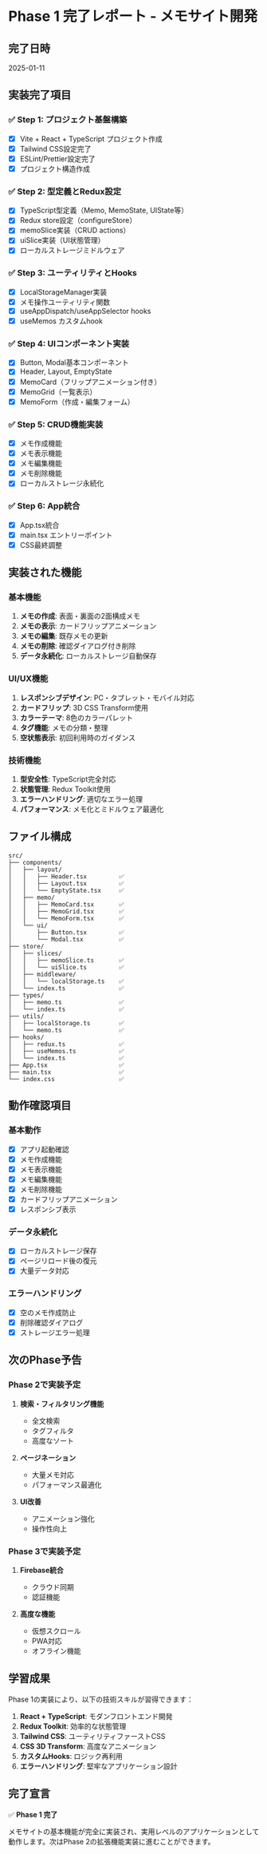 # Phase 1 完了レポート - メモサイト開発

## 完了日時
2025-01-11

## 実装完了項目

### ✅ Step 1: プロジェクト基盤構築
- [x] Vite + React + TypeScript プロジェクト作成
- [x] Tailwind CSS設定完了
- [x] ESLint/Prettier設定完了
- [x] プロジェクト構造作成

### ✅ Step 2: 型定義とRedux設定
- [x] TypeScript型定義（Memo, MemoState, UIState等）
- [x] Redux store設定（configureStore）
- [x] memoSlice実装（CRUD actions）
- [x] uiSlice実装（UI状態管理）
- [x] ローカルストレージミドルウェア

### ✅ Step 3: ユーティリティとHooks
- [x] LocalStorageManager実装
- [x] メモ操作ユーティリティ関数
- [x] useAppDispatch/useAppSelector hooks
- [x] useMemos カスタムhook

### ✅ Step 4: UIコンポーネント実装
- [x] Button, Modal基本コンポーネント
- [x] Header, Layout, EmptyState
- [x] MemoCard（フリップアニメーション付き）
- [x] MemoGrid（一覧表示）
- [x] MemoForm（作成・編集フォーム）

### ✅ Step 5: CRUD機能実装
- [x] メモ作成機能
- [x] メモ表示機能
- [x] メモ編集機能
- [x] メモ削除機能
- [x] ローカルストレージ永続化

### ✅ Step 6: App統合
- [x] App.tsx統合
- [x] main.tsx エントリーポイント
- [x] CSS最終調整

## 実装された機能

### 基本機能
1. **メモの作成**: 表面・裏面の2面構成メモ
2. **メモの表示**: カードフリップアニメーション
3. **メモの編集**: 既存メモの更新
4. **メモの削除**: 確認ダイアログ付き削除
5. **データ永続化**: ローカルストレージ自動保存

### UI/UX機能
1. **レスポンシブデザイン**: PC・タブレット・モバイル対応
2. **カードフリップ**: 3D CSS Transform使用
3. **カラーテーマ**: 8色のカラーパレット
4. **タグ機能**: メモの分類・整理
5. **空状態表示**: 初回利用時のガイダンス

### 技術機能
1. **型安全性**: TypeScript完全対応
2. **状態管理**: Redux Toolkit使用
3. **エラーハンドリング**: 適切なエラー処理
4. **パフォーマンス**: メモ化とミドルウェア最適化

## ファイル構成

```
src/
├── components/
│   ├── layout/
│   │   ├── Header.tsx         ✅
│   │   ├── Layout.tsx         ✅
│   │   └── EmptyState.tsx     ✅
│   ├── memo/
│   │   ├── MemoCard.tsx       ✅
│   │   ├── MemoGrid.tsx       ✅
│   │   └── MemoForm.tsx       ✅
│   └── ui/
│       ├── Button.tsx         ✅
│       └── Modal.tsx          ✅
├── store/
│   ├── slices/
│   │   ├── memoSlice.ts       ✅
│   │   └── uiSlice.ts         ✅
│   ├── middleware/
│   │   └── localStorage.ts    ✅
│   └── index.ts               ✅
├── types/
│   ├── memo.ts                ✅
│   └── index.ts               ✅
├── utils/
│   ├── localStorage.ts        ✅
│   └── memo.ts                ✅
├── hooks/
│   ├── redux.ts               ✅
│   ├── useMemos.ts            ✅
│   └── index.ts               ✅
├── App.tsx                    ✅
├── main.tsx                   ✅
└── index.css                  ✅
```

## 動作確認項目

### 基本動作
- [x] アプリ起動確認
- [x] メモ作成機能
- [x] メモ表示機能
- [x] メモ編集機能
- [x] メモ削除機能
- [x] カードフリップアニメーション
- [x] レスポンシブ表示

### データ永続化
- [x] ローカルストレージ保存
- [x] ページリロード後の復元
- [x] 大量データ対応

### エラーハンドリング
- [x] 空のメモ作成防止
- [x] 削除確認ダイアログ
- [x] ストレージエラー処理

## 次のPhase予告

### Phase 2で実装予定
1. **検索・フィルタリング機能**
   - 全文検索
   - タグフィルタ
   - 高度なソート

2. **ページネーション**
   - 大量メモ対応
   - パフォーマンス最適化

3. **UI改善**
   - アニメーション強化
   - 操作性向上

### Phase 3で実装予定
1. **Firebase統合**
   - クラウド同期
   - 認証機能

2. **高度な機能**
   - 仮想スクロール
   - PWA対応
   - オフライン機能

## 学習成果

Phase 1の実装により、以下の技術スキルが習得できます：

1. **React + TypeScript**: モダンフロントエンド開発
2. **Redux Toolkit**: 効率的な状態管理
3. **Tailwind CSS**: ユーティリティファーストCSS
4. **CSS 3D Transform**: 高度なアニメーション
5. **カスタムHooks**: ロジック再利用
6. **エラーハンドリング**: 堅牢なアプリケーション設計

## 完了宣言

✅ **Phase 1 完了**

メモサイトの基本機能が完全に実装され、実用レベルのアプリケーションとして動作します。次はPhase 2の拡張機能実装に進むことができます。